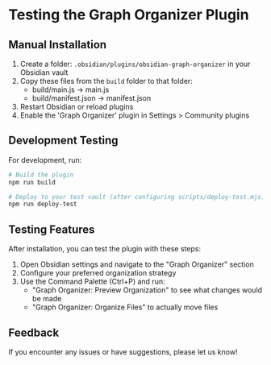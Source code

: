 # Testing the Graph Organizer Plugin

## Manual Installation

1. Create a folder: `.obsidian/plugins/obsidian-graph-organizer` in your Obsidian vault
2. Copy these files from the `build` folder to that folder:
   - build/main.js → main.js
   - build/manifest.json → manifest.json
3. Restart Obsidian or reload plugins
4. Enable the 'Graph Organizer' plugin in Settings > Community plugins

## Development Testing

For development, run:
```bash
# Build the plugin
npm run build

# Deploy to your test vault (after configuring scripts/deploy-test.mjs)
npm run deploy-test
```

## Testing Features

After installation, you can test the plugin with these steps:

1. Open Obsidian settings and navigate to the "Graph Organizer" section
2. Configure your preferred organization strategy
3. Use the Command Palette (Ctrl+P) and run:
   - "Graph Organizer: Preview Organization" to see what changes would be made
   - "Graph Organizer: Organize Files" to actually move files

## Feedback

If you encounter any issues or have suggestions, please let us know! 